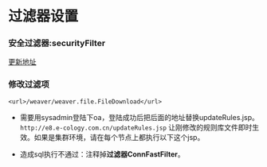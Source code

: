 # 过滤器设置

### 安全过滤器:securityFilter

[更新地址](http://www.weaver.com.cn/cs/securityDownload.asp)

### 修改过滤项
`<url>/weaver/weaver.file.FileDownload</url>`

* 需要用sysadmin登陆下oa，登陆成功后把后面的地址替换updateRules.jsp。
`http://e8.e-cology.com.cn/updateRules.jsp`
让刚修改的规则库文件即时生效。如果是集群环境，请在每个节点上都执行以下这个jsp。

* 造成sql执行不通过：注释掉**过滤器ConnFastFilter**。
